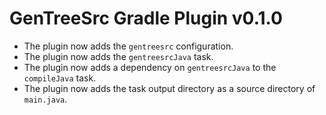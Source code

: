 # GenTreeSrc Gradle Plugin v0.1.0

+ The plugin now adds the `gentreesrc` configuration.
+ The plugin now adds the `gentreesrcJava` task.
+ The plugin now adds a dependency on `gentreesrcJava` to the `compileJava` task.
+ The plugin now adds the task output directory as a source directory of `main.java`.
